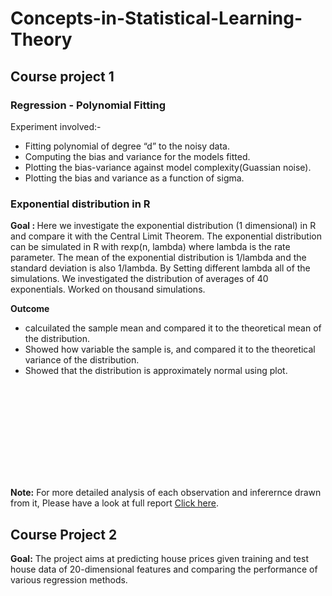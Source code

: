 # Concepts-in-Statistical-Learning-Theory
## Course project 1 ##
### Regression - Polynomial Fitting ###
Experiment involved:-
* Fitting polynomial of degree “d” to the noisy data.
* Computing the bias and variance for the models fitted.
* Plotting the bias-variance against model complexity(Guassian noise).
* Plotting the bias and variance as a function of sigma.


### Exponential distribution in R ###
<b> Goal : </b> Here we investigate the exponential distribution (1 dimensional)
in R and compare it with the Central Limit Theorem. The exponential distribution
can be simulated in R with rexp(n, lambda) where lambda is the rate parameter.
The mean of the exponential distribution is 1/lambda and the standard deviation is
also 1/lambda. By Setting different lambda all of the simulations. We investigated the distribution of averages of 40 exponentials.
Worked on thousand simulations.

<b> Outcome </b>
* calcuilated the sample mean and compared it to the theoretical mean of the
distribution.
* Showed how variable the sample is, and compared it to the
theoretical variance of the distribution.
* Showed that the distribution is approximately normal using plot.

<object data="https://github.com/rajanskumarsoni/Concepts-in-Statistical-Learning-Theory/blob/master/Assignment_1/CSLT_Assignment_1.pdf " width="700px" height="700px">
    <embed src="https://github.com/rajanskumarsoni/Concepts-in-Statistical-Learning-Theory/blob/master/Assignment_1/CSLT_Assignment_1.pdf">
   <p><b>Note:</b> For more detailed analysis of each observation and inferernce drawn from it, Please have a look at full report  <a href="https://github.com/rajanskumarsoni/Concepts-in-Statistical-Learning-Theory/blob/master/Assignment_1/CSLT_Assignment_1.pdf">Click here</a>.</p>
    </embed>
   </object>
   
   ## Course Project 2 ##
   <b> Goal:</b> The project aims at predicting house prices given training and test house data of
20-dimensional features and comparing the performance of various regression methods.
